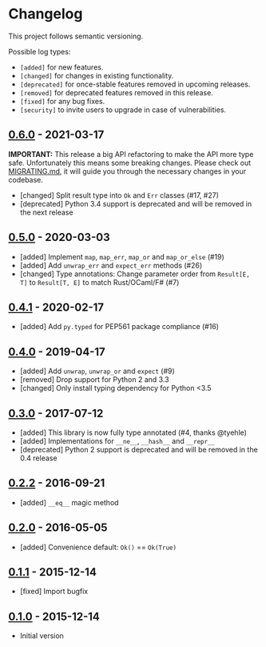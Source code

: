 # Changelog

This project follows semantic versioning.

Possible log types:

- `[added]` for new features.
- `[changed]` for changes in existing functionality.
- `[deprecated]` for once-stable features removed in upcoming releases.
- `[removed]` for deprecated features removed in this release.
- `[fixed]` for any bug fixes.
- `[security]` to invite users to upgrade in case of vulnerabilities.

## [0.6.0] - 2021-03-17

**IMPORTANT:** This release a big API refactoring to make the API more type
safe. Unfortunately this means some breaking changes. Please check out
[MIGRATING.md], it will guide you through the necessary changes in your
codebase.

[MIGRATING.md]: https://github.com/dbrgn/result/blob/master/MIGRATING.md

- [changed] Split result type into `Ok` and `Err` classes (#17, #27)
- [deprecated] Python 3.4 support is deprecated and will be removed in the next
  release

## [0.5.0] - 2020-03-03

 - [added] Implement `map`, `map_err`, `map_or` and `map_or_else` (#19)
 - [added] Add `unwrap_err` and `expect_err` methods (#26)
 - [changed] Type annotations: Change parameter order
   from `Result[E, T]` to `Result[T, E]` to match Rust/OCaml/F# (#7)

## [0.4.1] - 2020-02-17

 - [added] Add `py.typed` for PEP561 package compliance (#16)

## [0.4.0] - 2019-04-17

 - [added] Add `unwrap`, `unwrap_or` and `expect` (#9)
 - [removed] Drop support for Python 2 and 3.3
 - [changed] Only install typing dependency for Python <3.5

## [0.3.0] - 2017-07-12

 - [added] This library is now fully type annotated (#4, thanks @tyehle)
 - [added] Implementations for `__ne__`, `__hash__` and `__repr__`
 - [deprecated] Python 2 support is deprecated and will be removed in the 0.4 release

## [0.2.2] - 2016-09-21

 - [added] `__eq__` magic method

## [0.2.0] - 2016-05-05

 - [added] Convenience default: `Ok()` == `Ok(True)`

## [0.1.1] - 2015-12-14

 - [fixed] Import bugfix

## [0.1.0] - 2015-12-14

 - Initial version

[Unreleased]: https://github.com/dbrgn/result/compare/v0.6.0...HEAD
[0.6.0]: https://github.com/dbrgn/result/compare/v0.5.0...v0.6.0
[0.5.0]: https://github.com/dbrgn/result/compare/v0.4.1...v0.5.0
[0.4.1]: https://github.com/dbrgn/result/compare/v0.4.0...v0.4.1
[0.4.0]: https://github.com/dbrgn/result/compare/v0.3.0...v0.4.0
[0.3.0]: https://github.com/dbrgn/result/compare/v0.2.2...v0.3.0
[0.2.2]: https://github.com/dbrgn/result/compare/v0.2.1...v0.2.2
[0.2.1]: https://github.com/dbrgn/result/compare/v0.2.0...v0.2.1
[0.2.0]: https://github.com/dbrgn/result/compare/v0.1.1...v0.2.0
[0.1.1]: https://github.com/dbrgn/result/compare/v0.1.0...v0.1.1
[0.1.0]: https://github.com/dbrgn/result/compare/3ca7d83...v0.1.0
